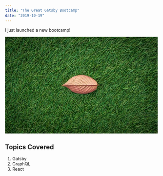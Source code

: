 ```yaml
---
title: "The Great Gatsby Bootcamp"
date: "2019-10-19"
---
```


I just launched a new bootcamp!

![Grass](./grass.jpeg)

## Topics Covered

1. Gatsby
2. GraphQL
3. React
